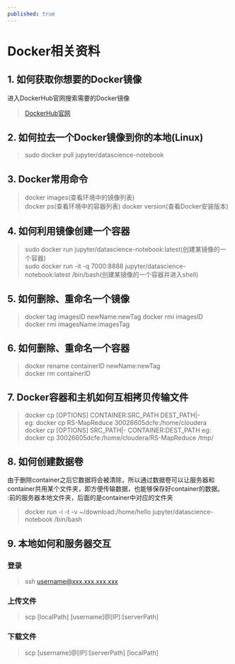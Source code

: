 ```yaml
---
published: true
---
```

# Docker相关资料

## 1. 如何获取你想要的Docker镜像

进入DockerHub官网搜索需要的Docker镜像
> [DockerHub官网](https://hub.docker.com/)

## 2. 如何拉去一个Docker镜像到你的本地(Linux)
> sudo docker pull jupyter/datascience-notebook

## 3. Docker常用命令
> docker images(查看环境中的镜像列表)  
> docker ps(查看环境中的容器列表)
> docker version(查看Docker安装版本)

## 4. 如何利用镜像创建一个容器
> sudo docker run jupyter/datascience-notebook:latest(创建某镜像的一个容器)  
> sudo docker run -it -q 7000:8888 jupyter/datascience-notebook:latest /bin/bash(创建某镜像的一个容器并进入shell)  

## 5. 如何删除、重命名一个镜像
> docker tag imagesID newName:newTag
> docker rmi imagesID  
> docker rmi imagesName:imagesTag  

## 6. 如何删除、重命名一个容器
> docker rename containerID newName:newTag  
> docker rm containerID

## 7. Docker容器和主机如何互相拷贝传输文件
> docker cp [OPTIONS] CONTAINER:SRC_PATH DEST_PATH|-  
> eg: docker cp RS-MapReduce 30026605dcfe:/home/cloudera  
> docker cp [OPTIONS] SRC_PATH|- CONTAINER:DEST_PATH
> eg: docker cp  30026605dcfe:/home/cloudera/RS-MapReduce /tmp/

## 8. 如何创建数据卷
由于删除container之后它数据将会被清除，所以通过数据卷可以让服务器和container共用某个文件夹，即方便传输数据，也能够保存好container的数据。  
:前的服务器本地文件夹，后面的是container中对应的文件夹
> docker run -i -t -v ~/download:/home/hello jupyter/datascience-notebook /bin/bash  

## 9. 本地如何和服务器交互
### 登录
> ssh username@xxx.xxx.xxx.xxx

### 上传文件
> scp [localPath] [username]@[IP]:[serverPath]  

### 下载文件
> scp [username]@[IP]:[serverPath] [localPath]



